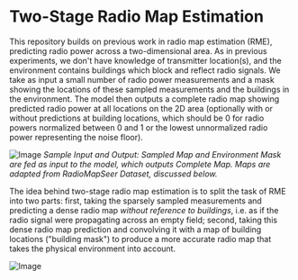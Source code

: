 # Two-Stage Radio Map Estimation

This repository builds on previous work in radio map estimation (RME), predicting radio power across a two-dimensional area. As in previous experiments, we don't have knowledge of transmitter location(s), and the environment contains buildings which block and reflect radio signals. We take as input a small number of radio power measurements and a mask showing the locations of these sampled measurements and the buildings in the environment. The model then outputs a complete radio map showing predicted radio power at all locations on the 2D area (optionally with or without predictions at building locations, which should be 0 for radio powers normalized between 0 and 1 or the lowest unnormalized radio power representing the noise floor).

![Image](https://drive.google.com/file/d/1-9nRNUnFUo22DXe0tv8cIQLkdT9PQPor/view?usp=drive_link)
*Sample Input and Output: Sampled Map and Environment Mask are fed as input to the model, which outputs Complete Map. Maps are adapted from RadioMapSeer Dataset, discussed below.*

The idea behind two-stage radio map estimation is to split the task of RME into two parts: first, taking the sparsely sampled measurements and predicting a dense radio map *without reference to buildings*, i.e. as if the radio signal were propagating across an empty field; second, taking this dense radio map prediction and convolving it with a map of building locations ("building mask") to produce a more accurate radio map that takes the physical environment into account.

![Image](https://drive.google.com/file/d/1-9nRNUnFUo22DXe0tv8cIQLkdT9PQPor/view?usp=drive_link)